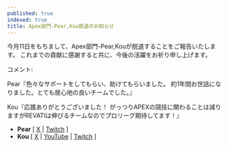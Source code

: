 ```yaml
---
published: true
indexed: true
title: Apex部門-Pear,Kou脱退のお知らせ
---
```


今月11日をもちまして、Apex部門-Pear,Kouが脱退することをご報告いたします。
これまでの貢献に感謝すると共に、今後の活躍をお祈り申し上げます。

コメント:

Pear『色々なサポートをしてもらい、助けてもらいました。
約1年間お世話になりました。とても居心地の良いチームでした。』

Kou『応援ありがとうございました！
がっつりAPEXの競技に関わることは減りますがREVATIは伸びるチームなのでプロリーグ期待してます！』

- **Pear** [ [X](https://x.com/pear_fps) | [Twitch](https://twitch.tv/pear_fps) ]  
- **Kou** [ [X](https://x.com/Lilx_zZc) | [YouTube](https://youtube.com/@k0uh862) | [Twitch](https://twitch.tv/kxuh_ttv) ] 
